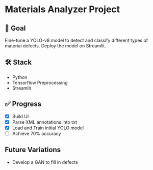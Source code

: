 # Materials Analyzer Project 

## 🎯 Goal
Fine-tune a YOLO-v8 model to detect and classify different types of material defects. Deploy the model on Streamlit. 

## 🛠 Stack
- Python
- Tensorflow Preprocessing
- Streamlit

## ✅ Progress
- [x] Build UI
- [x] Parse XML annotations into txt
- [x] Load and Train initial YOLO model
- [ ] Achieve 70% accuracy

## Future Variations
- Develop a GAN to fill in defects

